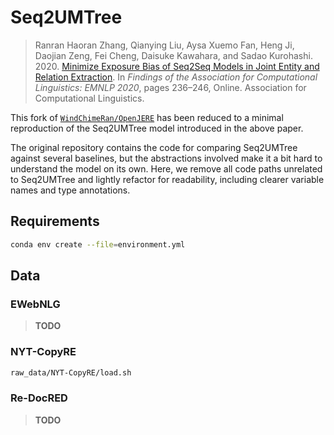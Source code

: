 # Seq2UMTree

> Ranran Haoran Zhang, Qianying Liu, Aysa Xuemo Fan, Heng Ji, Daojian Zeng, Fei Cheng, Daisuke Kawahara, and Sadao Kurohashi.
> 2020.
> [Minimize Exposure Bias of Seq2Seq Models in Joint Entity and Relation Extraction](https://aclanthology.org/2020.findings-emnlp.23).
> In *Findings of the Association for Computational Linguistics: EMNLP 2020*, pages 236–246, Online.
> Association for Computational Linguistics.

This fork of [`WindChimeRan/OpenJERE`](https://github.com/WindChimeRan/OpenJERE) has been reduced to a minimal reproduction of the Seq2UMTree model introduced in the above paper.

The original repository contains the code for comparing Seq2UMTree against several baselines, but the abstractions involved make it a bit hard to understand the model on its own.
Here, we remove all code paths unrelated to Seq2UMTree and lightly refactor for readability, including clearer variable names and type annotations.

## Requirements

```sh
conda env create --file=environment.yml
```

## Data

### EWebNLG

> **TODO**

### NYT-CopyRE

```sh
raw_data/NYT-CopyRE/load.sh
```

### Re-DocRED

> **TODO**
